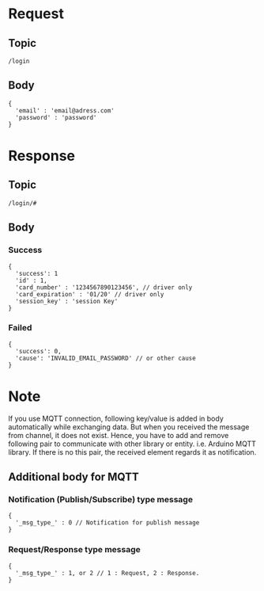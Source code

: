 # Request

## Topic

```
/login
```

## Body
```
{
  'email' : 'email@adress.com'
  'password' : 'password'
}
```

# Response

## Topic

```
/login/#
```

## Body

### Success

```
{
  'success': 1
  'id' : 1,
  'card_number' : '1234567890123456', // driver only
  'card_expiration' : '01/20' // driver only
  'session_key' : 'session Key'
}
```

### Failed

```
{
  'success': 0,
  'cause': 'INVALID_EMAIL_PASSWORD' // or other cause
}
```

# Note

If you use MQTT connection, following key/value is added in body automatically while exchanging data.
But when you received the message from channel, it does not exist.
Hence, you have to add and remove following pair to communicate with other library or entity. i.e. Arduino MQTT library.
If there is no this pair, the received element regards it as notification.


## Additional body for MQTT

### Notification (Publish/Subscribe) type message
```
{
  '_msg_type_' : 0 // Notification for publish message
}
```

### Request/Response type message
```
{
  '_msg_type_' : 1, or 2 // 1 : Request, 2 : Response.
}
```
